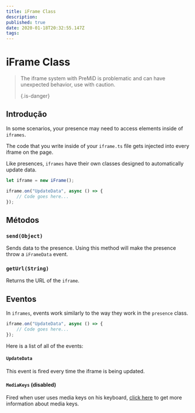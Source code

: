 ```yaml
---
title: iFrame Class
description:
published: true
date: 2020-01-18T20:32:55.147Z
tags:
---
```


# iFrame Class
> The iframe system with PreMiD is problematic and can have unexpected behavior, use with caution. 
> 
> {.is-danger}

## Introdução

In some scenarios, your presence may need to access elements inside of `iframes`.

The code that you write inside of your `iframe.ts` file gets injected into every iframe on the page.

Like presences, `iframes` have their own classes designed to automatically update data.

```typescript
let iframe = new iFrame();

iframe.on("UpdateData", async () => {
    // Code goes here...
});
```

## Métodos

### `send(Object)`
Sends data to the presence. Using this method will make the presence throw a `iFrameData` event.

### `getUrl(String)`
Returns the URL of the `iframe`.

## Eventos
In `iframes`, events work similarly to the way they work in the `presence` class.

```typescript
iframe.on("UpdateData", async () => {
    // Code goes here...
});
```

Here is a list of all of the events:

#### `UpdateData`

This event is fired every time the iframe is being updated.

#### `MediaKeys` (disabled)

Fired when user uses media keys on his keyboard, [click here](/dev/presence/class#mediakeys) to get more information about media keys.